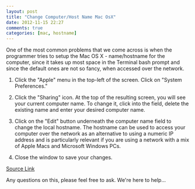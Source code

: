 ```yaml
---
layout: post
title: "Change Computer/Host Name Mac OsX"
date: 2012-11-15 22:27
comments: true
categories: [mac, hostname]
---
```


One of the most common problems that we come across is when the programmer tries to
setup the Mac OS X - name/hostname for the computer, since it takes up most space
in the Terminal bash prompt and since the default ones are not so fancy, when
accessed over the network.

1. Click the "Apple" menu in the top-left of the screen. Click on "System Preferences."

2. Click the "Sharing" icon. At the top of the resulting screen, you will see your current computer name. To change it, click into the field, delete the existing name and enter your desired computer name.

3. Click on the "Edit" button underneath the computer name field to change the local hostname. The hostname can be used to access your computer over the network as an alternative to using a numeric IP address and is particularly relevant if you are using a network with a mix of Apple Macs and Microsoft Windows PCs.

4. Close the window to save your changes.


[Source Link](http://techtips.salon.com/change-apple-mac-computer-name-537.html)

Any questions on this, please feel free to ask. We're here to help...
